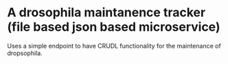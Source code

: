 # A drosophila maintanence tracker (file based json based microservice)

Uses a simple  endpoint to have CRUDL functionality for the maintenance of dropsophila.

